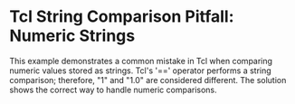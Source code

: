 # Tcl String Comparison Pitfall: Numeric Strings
This example demonstrates a common mistake in Tcl when comparing numeric values stored as strings. Tcl's '==' operator performs a string comparison; therefore, "1" and "1.0" are considered different.  The solution shows the correct way to handle numeric comparisons.